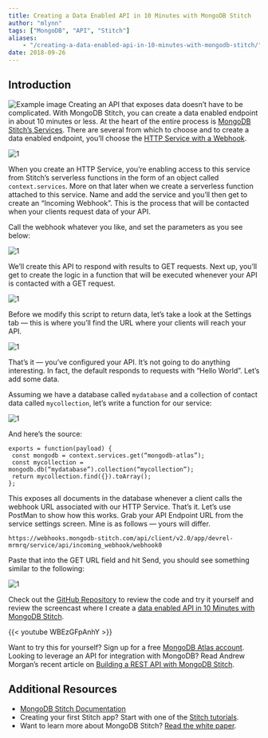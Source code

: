 ```yaml
---
title: Creating a Data Enabled API in 10 Minutes with MongoDB Stitch
author: "mlynn"
tags: ["MongoDB", "API", "Stitch"]
aliases:
    - "/creating-a-data-enabled-api-in-10-minutes-with-mongodb-stitch/"
date: 2018-09-26
---
```


## Introduction
![Example image](/media/header.png)
Creating an API that exposes data doesn’t have to be complicated. With MongoDB Stitch, you can create a data enabled endpoint in about 10 minutes or less.
At the heart of the entire process is [MongoDB Stitch’s Services](https://docs.mongodb.com/stitch/services/). There are several from which to choose and to create a data enabled endpoint, you’ll choose the [HTTP Service with a Webhook](https://docs.mongodb.com/stitch/reference/service-webhooks/).

![1](/media/1.png)

When you create an HTTP Service, you’re enabling access to this service from Stitch’s serverless functions in the form of an object called `context.services`. More on that later when we create a serverless function attached to this service.
Name and add the service and you’ll then get to create an “Incoming Webhook”. This is the process that will be contacted when your clients request data of your API.

Call the webhook whatever you like, and set the parameters as you see below:

![1](/media/2.png)

We’ll create this API to respond with results to GET requests. Next up, you’ll get to create the logic in a function that will be executed whenever your API is contacted with a GET request.

![1](/media/3.png)

Before we modify this script to return data, let’s take a look at the Settings tab — this is where you’ll find the URL where your clients will reach your API.

![1](/media/4.png)

That’s it — you’ve configured your API. It’s not going to do anything interesting. In fact, the default responds to requests with “Hello World”. Let’s add some data.

Assuming we have a database called `mydatabase` and a collection of contact data called `mycollection`, let’s write a function for our service:

![1](/media/5.gif)

And here’s the source:

```
exports = function(payload) {
 const mongodb = context.services.get(“mongodb-atlas”);
 const mycollection = mongodb.db(“mydatabase”).collection(“mycollection”);
 return mycollection.find({}).toArray();
};
```

This exposes all documents in the database whenever a client calls the webhook URL associated with our HTTP Service. That’s it.
Let’s use PostMan to show how this works. Grab your API Endpoint URL from the service settings screen. Mine is as follows — yours will differ.

```https://webhooks.mongodb-stitch.com/api/client/v2.0/app/devrel-mrmrq/service/api/incoming_webhook/webhook0```

Paste that into the GET URL field and hit Send, you should see something similar to the following:

![1](/media/6.png)

Check out the [GitHub Repository](https://github.com/mrlynn/10-min-data-api-mongodb-stitch) to review the code and try it yourself and review the screencast where I create a [data enabled API in 10 Minutes with MongoDB Stitch](https://youtu.be/WBEzGFpAnhY).

{{< youtube WBEzGFpAnhY >}}

Want to try this for yourself? Sign up for a free [MongoDB Atlas account](http://cloud.mongodb.com/). Looking to leverage an API for integration with MongoDB? Read Andrew Morgan’s recent article on [Building a REST API with MongoDB Stitch](https://www.mongodb.com/blog/post/building-a-rest-api-with-mongodb-stitch).

## Additional Resources

* [MongoDB Stitch Documentation](http://docs.mongodb.com/stitch)
* Creating your first Stitch app? Start with one of the [Stitch tutorials](https://docs.mongodb.com/stitch/tutorials/).
* Want to learn more about MongoDB Stitch? [Read the white paper](https://www.mongodb.com/collateral/mongodb-stitch-serverless-platform).